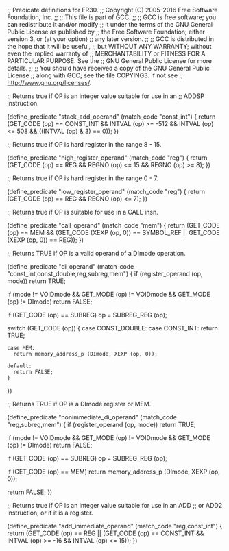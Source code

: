 ;; Predicate definitions for FR30.
;; Copyright (C) 2005-2016 Free Software Foundation, Inc.
;;
;; This file is part of GCC.
;;
;; GCC is free software; you can redistribute it and/or modify
;; it under the terms of the GNU General Public License as published by
;; the Free Software Foundation; either version 3, or (at your option)
;; any later version.
;;
;; GCC is distributed in the hope that it will be useful,
;; but WITHOUT ANY WARRANTY; without even the implied warranty of
;; MERCHANTABILITY or FITNESS FOR A PARTICULAR PURPOSE.  See the
;; GNU General Public License for more details.
;;
;; You should have received a copy of the GNU General Public License
;; along with GCC; see the file COPYING3.  If not see
;; <http://www.gnu.org/licenses/>.

;; Returns true if OP is an integer value suitable for use in an
;; ADDSP instruction.

(define_predicate "stack_add_operand"
  (match_code "const_int")
{
  return
    (GET_CODE (op) == CONST_INT
     && INTVAL (op) >= -512
     && INTVAL (op) <=  508
     && ((INTVAL (op) & 3) == 0));
})

;; Returns true if OP is hard register in the range 8 - 15.

(define_predicate "high_register_operand"
  (match_code "reg")
{
  return
    (GET_CODE (op) == REG
     && REGNO (op) <= 15
     && REGNO (op) >= 8);
})

;; Returns true if OP is hard register in the range 0 - 7.

(define_predicate "low_register_operand"
  (match_code "reg")
{
  return
    (GET_CODE (op) == REG
     && REGNO (op) <= 7);
})

;; Returns true if OP is suitable for use in a CALL insn.

(define_predicate "call_operand"
  (match_code "mem")
{
  return (GET_CODE (op) == MEM
	  && (GET_CODE (XEXP (op, 0)) == SYMBOL_REF
	      || GET_CODE (XEXP (op, 0)) == REG));
})

;; Returns TRUE if OP is a valid operand of a DImode operation.

(define_predicate "di_operand"
  (match_code "const_int,const_double,reg,subreg,mem")
{
  if (register_operand (op, mode))
    return TRUE;

  if (mode != VOIDmode && GET_MODE (op) != VOIDmode && GET_MODE (op) != DImode)
    return FALSE;

  if (GET_CODE (op) == SUBREG)
    op = SUBREG_REG (op);

  switch (GET_CODE (op))
    {
    case CONST_DOUBLE:
    case CONST_INT:
      return TRUE;

    case MEM:
      return memory_address_p (DImode, XEXP (op, 0));

    default:
      return FALSE;
    }
})

;; Returns TRUE if OP is a DImode register or MEM.

(define_predicate "nonimmediate_di_operand"
  (match_code "reg,subreg,mem")
{
  if (register_operand (op, mode))
    return TRUE;

  if (mode != VOIDmode && GET_MODE (op) != VOIDmode && GET_MODE (op) != DImode)
    return FALSE;

  if (GET_CODE (op) == SUBREG)
    op = SUBREG_REG (op);

  if (GET_CODE (op) == MEM)
    return memory_address_p (DImode, XEXP (op, 0));

  return FALSE;
})

;; Returns true if OP is an integer value suitable for use in an ADD
;; or ADD2 instruction, or if it is a register.

(define_predicate "add_immediate_operand"
  (match_code "reg,const_int")
{
  return
    (GET_CODE (op) == REG
     || (GET_CODE (op) == CONST_INT
	 && INTVAL (op) >= -16
	 && INTVAL (op) <=  15));
})
